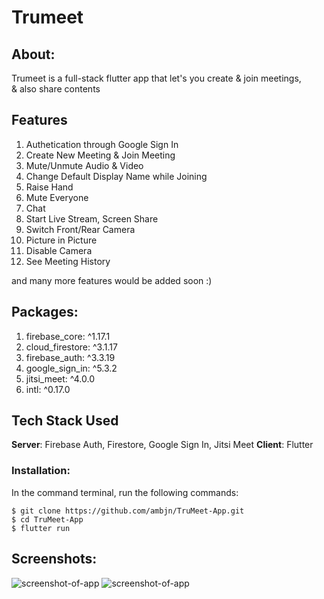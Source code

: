 # Trumeet

## About:

Trumeet is a full-stack flutter app that let's you create & join meetings, <br>
& also share contents

## Features

1. Authetication through Google Sign In
2. Create New Meeting & Join Meeting
3. Mute/Unmute Audio & Video
4. Change Default Display Name while Joining
5. Raise Hand
6. Mute Everyone
7. Chat
8. Start Live Stream, Screen Share
9. Switch Front/Rear Camera
10. Picture in Picture
11. Disable Camera
12. See Meeting History

and many more features would be added soon :)

## Packages:

1. firebase_core: ^1.17.1
2. cloud_firestore: ^3.1.17
3. firebase_auth: ^3.3.19
4. google_sign_in: ^5.3.2
5. jitsi_meet: ^4.0.0
6. intl: ^0.17.0

## Tech Stack Used

**Server**: Firebase Auth, Firestore, Google Sign In, Jitsi Meet
**Client**: Flutter

### Installation:

In the command terminal, run the following commands:

    $ git clone https://github.com/ambjn/TruMeet-App.git
    $ cd TruMeet-App
    $ flutter run

## Screenshots:

<img src = '' alt='screenshot-of-app'>
<img src = '' alt='screenshot-of-app'>
